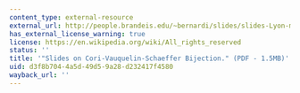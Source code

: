 ```yaml
---
content_type: external-resource
external_url: http://people.brandeis.edu/~bernardi/slides/slides-Lyon-minicourse2.pdf
has_external_license_warning: true
license: https://en.wikipedia.org/wiki/All_rights_reserved
status: ''
title: '"Slides on Cori-Vauquelin-Schaeffer Bijection." (PDF - 1.5MB)'
uid: d3f8b704-4a5d-49d5-9a28-d232417f4580
wayback_url: ''
---
```

